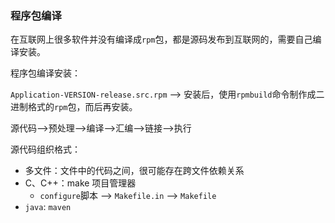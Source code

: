 ### 程序包编译

在互联网上很多软件并没有编译成`rpm`包，都是源码发布到互联网的，需要自己编译安装。

程序包编译安装：

`Application-VERSION-release.src.rpm` --> 安装后，使用`rpmbuild`命令制作成二进制格式的`rpm`包，而后再安装。

源代码-->预处理-->编译-->汇编-->链接-->执行

源代码组织格式：

* 多文件：文件中的代码之间，很可能存在跨文件依赖关系
* C、C++：make 项目管理器
  * `configure`脚本 --> `Makefile.in` --> `Makefile`
* `java`: `maven`